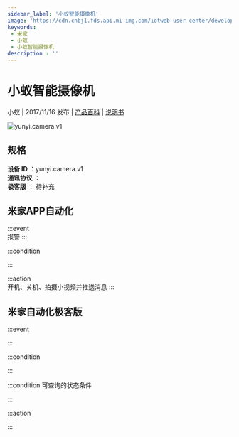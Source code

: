 ```yaml
---
sidebar_label: '小蚁智能摄像机'
image: 'https://cdn.cnbj1.fds.api.mi-img.com/iotweb-user-center/developer_1678870888453RDqRdAcz.png?GalaxyAccessKeyId=AKVGLQWBOVIRQ3XLEW&Expires=9223372036854775807&Signature=nUEd47Wxx2CvFxdHVhVe859WXlE='
keywords: 
 - 米家
 - 小蚁
 - 小蚁智能摄像机
description : ''
---
```

# 小蚁智能摄像机

小蚁 | 2017/11/16 发布 | [产品百科](https://home.mi.com/webapp/content/baike/product/index.html?model=yunyi.camera.v1/) | [说明书](https://home.mi.com/views/introduction.html?model=yunyi.camera.v1&region=cn)

![yunyi.camera.v1](https://cdn.cnbj1.fds.api.mi-img.com/iotweb-user-center/developer_1678870888453RDqRdAcz.png?GalaxyAccessKeyId=AKVGLQWBOVIRQ3XLEW&Expires=9223372036854775807&Signature=nUEd47Wxx2CvFxdHVhVe859WXlE=)

## 规格  
> 
**设备 ID** ：yunyi.camera.v1  
**通讯协议** ：  
**极客版**  ： 待补充 


## 米家APP自动化  

:::event  
报警
:::

:::condition  

:::

:::action   
开机、关机、拍摄小视频并推送消息
:::

## 米家自动化极客版  

:::event  

:::

:::condition  

:::

:::condition 可查询的状态条件  

:::

:::action  

:::

        
